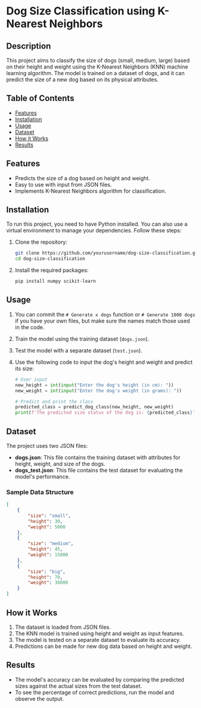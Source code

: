 # Dog Size Classification using K-Nearest Neighbors

## Description

This project aims to classify the size of dogs (small, medium, large) based on their height and weight using the K-Nearest Neighbors (KNN) machine learning algorithm. The model is trained on a dataset of dogs, and it can predict the size of a new dog based on its physical attributes.

## Table of Contents

- [Features](#features)
- [Installation](#installation)
- [Usage](#usage)
- [Dataset](#dataset)
- [How it Works](#how-it-works)
- [Results](#results)

## Features

- Predicts the size of a dog based on height and weight.
- Easy to use with input from JSON files.
- Implements K-Nearest Neighbors algorithm for classification.

## Installation

To run this project, you need to have Python installed. You can also use a virtual environment to manage your dependencies. Follow these steps:

1. Clone the repository:
    ```bash
    git clone https://github.com/yourusername/dog-size-classification.git
    cd dog-size-classification
    ```

2. Install the required packages:
    ```bash
    pip install numpy scikit-learn
    ```

## Usage

1. You can commit the `# Generate x dogs` function or `# Generate 1000 dogs` if you have your own files, but make sure the names match those used in the code.
2. Train the model using the training dataset (`dogs.json`).
3. Test the model with a separate dataset (`test.json`).
4. Use the following code to input the dog's height and weight and predict its size:

    ```python
    # User input
    new_height = int(input("Enter the dog's height (in cm): "))
    new_weight = int(input("Enter the dog's weight (in grams): "))

    # Predict and print the class
    predicted_class = predict_dog_class(new_height, new_weight)
    print(f'The predicted size status of the dog is: {predicted_class}')
    ```

## Dataset

The project uses two JSON files:

- **dogs.json**: This file contains the training dataset with attributes for height, weight, and size of the dogs.
- **dogs_test.json**: This file contains the test dataset for evaluating the model's performance.

### Sample Data Structure
```json
[
    {
        "size": "small",
        "height": 30,
        "weight": 5000
    },
    {
        "size": "medium",
        "height": 45,
        "weight": 15000
    },
    {
        "size": "big",
        "height": 70,
        "weight": 30000
    }
]
```

## How it Works
1. The dataset is loaded from JSON files.
2. The KNN model is trained using height and weight as input features.
3. The model is tested on a separate dataset to evaluate its accuracy.
4. Predictions can be made for new dog data based on height and weight.

## Results
- The model's accuracy can be evaluated by comparing the predicted sizes against the actual sizes from the test dataset.
- To see the percentage of correct predictions, run the model and observe the output.